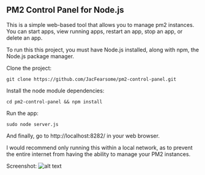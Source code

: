 ## PM2 Control Panel for Node.js
This is a simple web-based tool that allows you to manage pm2 instances.  You can start apps, view running apps, restart an app, stop an app, or delete an app.

To run this this project, you must have Node.js installed, along with npm, the Node.js package manager.

Clone the project:

`git clone https://github.com/JacFearsome/pm2-control-panel.git`

Install the node module dependencies:

`cd pm2-control-panel && npm install`

Run the app:

`sudo node server.js`

And finally, go to http://localhost:8282/ in your web browser.

I would recommend only running this within a local network, as to prevent the entire internet from having the ability to manage your PM2 instances.

Screenshot:
![alt text](https://www.jesserussell.net/wp-content/uploads/2017/11/pm2.png "PM2 Control Panel")
